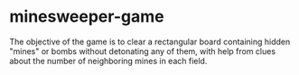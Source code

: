 # minesweeper-game
The objective of the game is to clear a rectangular board containing hidden "mines" or bombs without detonating any of them, with help from clues about the number of neighboring mines in each field.

